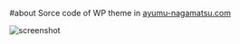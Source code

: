 #about
Sorce code of WP theme in [ayumu-nagamatsu.com](http://ayumu-nagamatsu.com "ayumu-nagamatsu.com")

![screenshot](http://ayumu-nagamatsu.com/wp-content/uploads/2015/11/screenshot.png)
